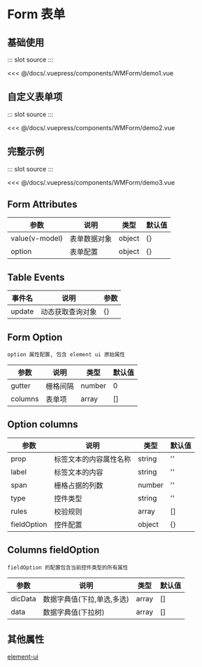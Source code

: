 # Form 表单

## 基础使用

<Demo-index>
::: slot source
<WMForm-demo1></WMForm-demo1>
:::

<<< @/docs/.vuepress/components/WMForm/demo1.vue

</Demo-index>

## 自定义表单项

<Demo-index>
::: slot source
<WMForm-demo2></WMForm-demo2>
:::

<<< @/docs/.vuepress/components/WMForm/demo2.vue

</Demo-index>

## 完整示例

<Demo-index>
::: slot source
<WMForm-demo3></WMForm-demo3>
:::

<<< @/docs/.vuepress/components/WMForm/demo3.vue

</Demo-index>

## Form Attributes

| 参数           | 说明         | 类型   | 默认值 |
| -------------- | ------------ | ------ | ------ |
| value(v-model) | 表单数据对象 | object | {}     |
| option         | 表单配置     | object | {}     |

## Table Events

| 事件名 | 说明             | 参数 |
| ------ | ---------------- | ---- |
| update | 动态获取查询对象 | {}   |

## Form Option

`option 属性配置, 包含 element ui 原始属性 `

| 参数    | 说明     | 类型   | 默认值 |
| ------- | -------- | ------ | ------ |
| gutter  | 栅格间隔 | number | 0      |
| columns | 表单项   | array  | []     |

## Option columns

| 参数        | 说明                   | 类型   | 默认值 |
| ----------- | ---------------------- | ------ | ------ |
| prop        | 标签文本的内容属性名称 | string | ''     |
| label       | 标签文本的内容         | string | ''     |
| span        | 栅格占据的列数         | number | ''     |
| type        | 控件类型               | string | ''     |
| rules       | 校验规则               | array  | []     |
| fieldOption | 控件配置               | object | {}     |

## Columns fieldOption

`fieldOption 的配置包含当前控件类型的所有属性`

| 参数    | 说明                       | 类型  | 默认值 |
| ------- | -------------------------- | ----- | ------ |
| dicData | 数据字典值(下拉,单选,多选) | array | []     |
| data    | 数据字典值(下拉树)         | array | []     |

## 其他属性

[element-ui](https://element.eleme.io/#/zh-CN/component/form)

